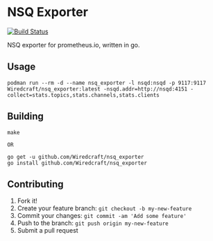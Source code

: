 # NSQ Exporter

[![Build Status](https://travis-ci.com/Wiredcraft/nsq_exporter.svg?branch=master)](https://travis-ci.com/Wiredcraft/nsq_exporter) 

NSQ exporter for prometheus.io, written in go.

## Usage

    podman run --rm -d --name nsq_exporter -l nsqd:nsqd -p 9117:9117 Wiredcraft/nsq_exporter:latest -nsqd.addr=http://nsqd:4151 -collect=stats.topics,stats.channels,stats.clients

## Building

    make

    OR

    go get -u github.com/Wiredcraft/nsq_exporter
    go install github.com/Wiredcraft/nsq_exporter

## Contributing

1. Fork it!
2. Create your feature branch: `git checkout -b my-new-feature`
3. Commit your changes: `git commit -am 'Add some feature'`
4. Push to the branch: `git push origin my-new-feature`
5. Submit a pull request
